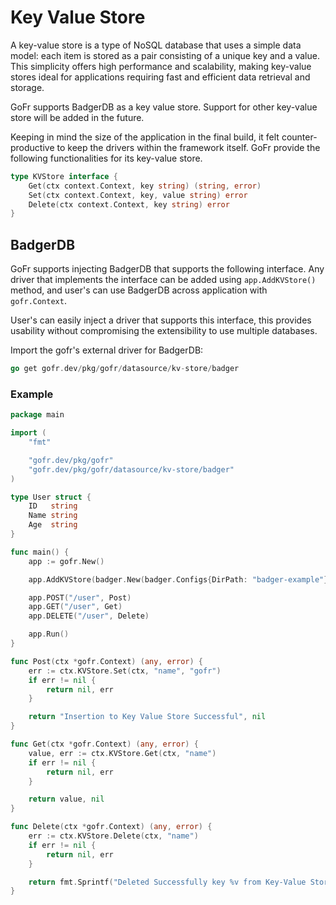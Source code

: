 # Key Value Store

A key-value store is a type of NoSQL database that uses a simple data model: each item is stored as a pair consisting of a unique key and a value.
This simplicity offers high performance and scalability, making key-value stores ideal for applications requiring fast and efficient data retrieval and storage.

GoFr supports BadgerDB as a key value store. Support for other key-value store will be added in the future.

Keeping in mind the size of the application in the final build, it felt counter-productive to keep the drivers within
the framework itself. GoFr provide the following functionalities for its key-value store.

```go
type KVStore interface {
	Get(ctx context.Context, key string) (string, error)
	Set(ctx context.Context, key, value string) error
	Delete(ctx context.Context, key string) error
}
```

## BadgerDB
GoFr supports injecting BadgerDB that supports the following interface. Any driver that implements the interface can be added
using `app.AddKVStore()` method, and user's can use BadgerDB across application with `gofr.Context`.

User's can easily inject a driver that supports this interface, this provides usability without
compromising the extensibility to use multiple databases.

Import the gofr's external driver for BadgerDB:

```go
go get gofr.dev/pkg/gofr/datasource/kv-store/badger
```

### Example
```go
package main

import (
	"fmt"

	"gofr.dev/pkg/gofr"
	"gofr.dev/pkg/gofr/datasource/kv-store/badger"
)

type User struct {
	ID   string
	Name string
	Age  string
}

func main() {
	app := gofr.New()

	app.AddKVStore(badger.New(badger.Configs{DirPath: "badger-example"}))

	app.POST("/user", Post)
	app.GET("/user", Get)
	app.DELETE("/user", Delete)

	app.Run()
}

func Post(ctx *gofr.Context) (any, error) {
	err := ctx.KVStore.Set(ctx, "name", "gofr")
	if err != nil {
		return nil, err
	}

	return "Insertion to Key Value Store Successful", nil
}

func Get(ctx *gofr.Context) (any, error) {
	value, err := ctx.KVStore.Get(ctx, "name")
	if err != nil {
		return nil, err
	}

	return value, nil
}

func Delete(ctx *gofr.Context) (any, error) {
	err := ctx.KVStore.Delete(ctx, "name")
	if err != nil {
		return nil, err
	}

	return fmt.Sprintf("Deleted Successfully key %v from Key-Value Store", "name"), nil
}
```
